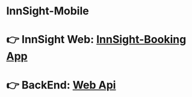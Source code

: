 ﻿# InnSight-Mobile
# 👉 InnSight Web: <a href='https://github.com/haitrieu123580/InnSight-Client.git'>InnSight-Booking App</a>
# 👉 BackEnd: <a href='https://github.com/NhatChu-2002/Hotel-Booking-Backend.git'>Web Api</a>

